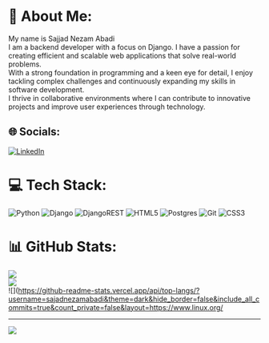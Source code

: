 # 💫 About Me:
My name is Sajjad Nezam Abadi<br> I am a backend developer with a focus on Django. I have a passion for creating efficient and scalable web applications that solve real-world problems. <br>With a strong foundation in programming and a keen eye for detail, I enjoy tackling complex challenges and continuously expanding my skills in software development. <br>I thrive in collaborative environments where I can contribute to innovative projects and improve user experiences through technology.


## 🌐 Socials:
[![LinkedIn](https://img.shields.io/badge/LinkedIn-%230077B5.svg?logo=linkedin&logoColor=white)](https://linkedin.com/in/https://www.linkedin.com/in/sajjad-nezam-abadi-b8b813303/) 

# 💻 Tech Stack:
 ![Python](https://img.shields.io/badge/python-3670A0?style=for-the-badge&logo=python&logoColor=ffdd54) ![Django](https://img.shields.io/badge/django-%23092E20.svg?style=for-the-badge&logo=django&logoColor=white) ![DjangoREST](https://img.shields.io/badge/DJANGO-REST-ff1709?style=for-the-badge&logo=django&logoColor=white&color=ff1709&labelColor=gray) ![HTML5](https://img.shields.io/badge/html5-%23E34F26.svg?style=for-the-badge&logo=html5&logoColor=white) ![Postgres](https://img.shields.io/badge/postgres-%23316192.svg?style=for-the-badge&logo=postgresql&logoColor=white) ![Git](https://img.shields.io/badge/git-%23F05033.svg?style=for-the-badge&logo=git&logoColor=white) ![CSS3](https://img.shields.io/badge/css3-%231572B6.svg?style=for-the-badge&logo=css3&logoColor=white)
# 📊 GitHub Stats:
![](https://github-readme-stats.vercel.app/api?username=sajadnezamabadi&theme=dark&hide_border=false&include_all_commits=true&count_private=false)<br/>
![](https://github-readme-streak-stats.herokuapp.com/?user=sajadnezamabadi&theme=dark&hide_border=false)<br/>
![](https://github-readme-stats.vercel.app/api/top-langs/?username=sajadnezamabadi&theme=dark&hide_border=false&include_all_commits=true&count_private=false&layout=https://www.linux.org/

---
[![](https://visitcount.itsvg.in/api?id=sajadnezamabadi&icon=0&color=0)](https://visitcount.itsvg.in)

<!-- Proudly created with GPRM ( https://gprm.itsvg.in ) -->
